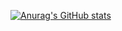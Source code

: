 [![Anurag's GitHub stats](https://github-readme-stats.vercel.app/api?username=jsl0149&theme=tokyonight)](https://github.com/anuraghazra/github-readme-stats)


<!--
**jsl0149/jsl0149** is a ✨ _special_ ✨ repository because its `README.md` (this file) appears on your GitHub profile.

Here are some ideas to get you started:

- 🔭 I’m currently working on ...
- 🌱 I’m currently learning ...
- 👯 I’m looking to collaborate on ...
- 🤔 I’m looking for help with ...
- 💬 Ask me about ...
- 📫 How to reach me: ...
- 😄 Pronouns: ...
- ⚡ Fun fact: ...
-->
